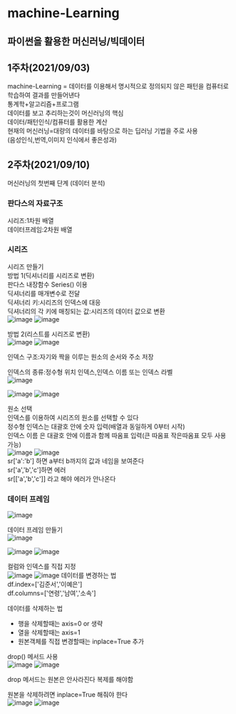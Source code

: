 # machine-Learning
## 파이썬을 활용한 머신러닝/빅데이터  
  
## 1주차(2021/09/03)  
machine-Learning = 데이터를 이용해서 명시적으로 정의되지 않은 패턴을 컴퓨터로 학습하여 결과를 만들어낸다  
통계학+알고리즘+프로그램  
데이터를 보고 추리하는것이 머신러닝의 핵심  
데이터/패턴인식/컴퓨터를 활용한 계산  
현재의 머신러닝=대량의 데이터를 바탕으로 하는 딥러닝 기법을 주로 사용  
(음성인식,번역,이미지 인식에서 좋은성과)  

## 2주차(2021/09/10)  
머신러닝의 첫번째 단계 (데이터 분석)  

### 판다스의 자료구조 
시리즈:1차원 배열  
데이터프레임:2차원 배열  
  
### 시리즈  
시리즈 만들기  
방법 1(딕셔너리를 시리즈로 변환)    
판다스 내장함수 Series() 이용  
딕셔너리를 매개변수로 전달  
딕셔너리 키:시리즈의 인덱스에 대응  
딕셔너리의 각 키에 매칭되는 값:시리즈의 데이터 값으로 변환  
![image](https://user-images.githubusercontent.com/75231868/132804328-1cca4d5c-0e6e-4ddf-a9e2-65cc5df3e8d2.png)
![image](https://user-images.githubusercontent.com/75231868/132804364-46f8be63-07c7-4574-bc1c-a5c434e3b4e8.png)

  
방법 2(리스트를 시리즈로 변환)  
![image](https://user-images.githubusercontent.com/75231868/132804071-cf16218b-4d3b-4163-b2ee-51a5c711f41e.png)
![image](https://user-images.githubusercontent.com/75231868/132804088-f38542a2-e2a9-457d-b861-753753f4b1c7.png)  

인덱스 구조:자기와 짝을 이루는 원소의 순서와 주소 저장  
  
인덱스의 종류:정수형 위치 인덱스,인덱스 이름 또는 인덱스 라벨  
![image](https://user-images.githubusercontent.com/75231868/132804539-488c9537-4606-4486-96e0-00f8bd3992c5.png)

![image](https://user-images.githubusercontent.com/75231868/132804757-2e9f83d8-2b1a-4aca-8231-c1748e3442a3.png)
![image](https://user-images.githubusercontent.com/75231868/132804777-349da836-3caa-407c-ab31-419f29fadf64.png)

원소 선택  
인덱스를 이용하여 시리즈의 원소를 선택할 수 있다  
정수형 인덱스는 대괄호 안에 숫자 입력(배열과 동일하게 0부터 시작)  
인덱스 이름 은 대괄호 안에 이름과 함께 따옴표 입력(큰 따옴표 작은따옴표 모두 사용 가능)  
![image](https://user-images.githubusercontent.com/75231868/132805588-38b23be6-ed10-4b7e-aa5f-627504d621f2.png)
![image](https://user-images.githubusercontent.com/75231868/132805393-60f5d6c7-0559-4c3f-91c6-ac7c8d11ec52.png)  
sr['a':'b'] 하면 a부터 b까지의 값과 네임을 보여준다  
sr['a','b','c']하면 에러  
sr[['a','b','c']] 라고 해야 에러가 안나온다  

### 데이터 프레임  
![image](https://user-images.githubusercontent.com/75231868/132806015-6cb96a5c-896f-4043-8429-b641848742f0.png)

데이터 프레임 만들기  
![image](https://user-images.githubusercontent.com/75231868/132806279-a4fe4b31-0843-4dfd-b650-5f65091f4b25.png)

![image](https://user-images.githubusercontent.com/75231868/132806681-f49afad9-b41b-48c9-b8ce-cb6a7d1fcf4c.png)
![image](https://user-images.githubusercontent.com/75231868/132806698-94ef1a95-fa98-456b-8357-18d66643b140.png)

컬럼와 인덱스를 직접 지정  
![image](https://user-images.githubusercontent.com/75231868/132807158-74702cc5-0fd8-4d87-a096-3ec273d9513b.png)
![image](https://user-images.githubusercontent.com/75231868/132807171-63279d9e-c249-400b-a982-319fcaf2401e.png)
데이터를 변경하는 법  
df.index=['김준서','이예은']  
df.columns=['연령','남여','소속']  

데이터를 삭제하는 법  
- 행을 삭제할때는 axis=0 or 생략  
- 열을 삭제할때는 axis=1  
- 원본객체를 직접 변경할때는 inplace=True 추가  
  

drop() 메서드 사용  
![image](https://user-images.githubusercontent.com/75231868/132808063-2e0e8e5f-ffdd-45d9-8f80-1585c5783e6b.png)
![image](https://user-images.githubusercontent.com/75231868/132808072-04200c64-92ad-4490-ad33-44b035aecdd0.png)  
  
drop 메서드는 원본은 안사라진다 복제를 해야함  
  
원본을 삭제하려면 inplace=True 해줘야 한다  
![image](https://user-images.githubusercontent.com/75231868/132808269-34f12165-4d27-4f1e-be91-621d6e80bbee.png)
![image](https://user-images.githubusercontent.com/75231868/132808282-a110a965-8e5e-4bd2-a402-f7c8eb891306.png)








